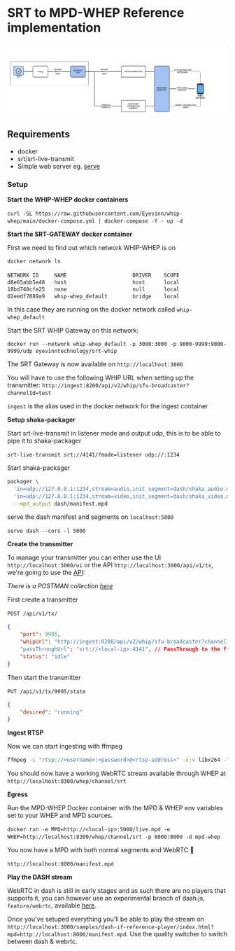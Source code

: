 # SRT to MPD-WHEP Reference implementation

![](./assets/diagram.png)

## Requirements
- docker
- srt/srt-live-transmit
- Simple web server eg. [serve](https://www.npmjs.com/package/serve)

### Setup

**Start the WHIP-WHEP docker containers**

`curl -SL https://raw.githubusercontent.com/Eyevinn/whip-whep/main/docker-compose.yml | docker-compose -f - up -d`

**Start the SRT-GATEWAY docker container** 

First we need to find out which network WHIP-WHEP is on

```
docker network ls

NETWORK ID     NAME                     DRIVER    SCOPE
d8e65abb5e48   host                     host      local
18bd740cfe25   none                     null      local
02eedf7089a9   whip-whep_default        bridge    local
```

In this case they are running on the docker network called `whip-whep_default`

Start the SRT WHIP Gateway on this network:

```
docker run --network whip-whep_default -p 3000:3000 -p 9000-9999:9000-9999/udp eyevinntechnology/srt-whip
```

The SRT Gateway is now available on `http://localhost:3000`

You will have to use the following WHIP URL when setting up the transmitter: `http://ingest:8200/api/v2/whip/sfu-broadcaster?channelId=test`

`ingest` is the alias used in the docker network for the ingest container

**Setup shaka-packager**

Start srt-live-transmit in listener mode and output udp, this is to be able to pipe it to shaka-packager

`srt-live-transmit srt://4141/?mode=listener udp://:1234`

Start shaka-packager

```sh
packager \
  'in=udp://127.0.0.1:1234,stream=audio,init_segment=dash/shaka_audio.mp4,segment_template=dash/shaka_audio_$Number$.m4s' \
  'in=udp://127.0.0.1:1234,stream=video,init_segment=dash/shaka_video.mp4,segment_template=dash/shaka_video_$Number$.m4s' \
  --mpd_output dash/manifest.mpd
```

serve the dash manifest and segments on `localhost:5000`

`serve dash --cors -l 5000`

**Create the transmitter**

To manage your transmitter you can either use the UI `http://localhost:3000/ui` or the API `http://localhost:3000/api/v1/tx`, we're going to use the [API](http://localhost:3000/api/docs/):

*There is a POSTMAN collection [here](https://github.com/Eyevinn/srt-whip-gateway/blob/main/docs/SRT-GATEWAY.postman_collection.json)*

First create a transmitter

`POST /api/v1/tx/` 

```json
{
    "port": 9995,
    "whipUrl": "http://ingest:8200/api/v2/whip/sfu-broadcaster?channelId=srt", // ingest:8200 referes to the WHIP docker container
    "passThroughUrl": "srt://<local-ip>:4141", // PassThrough to the ffmpeg instance that will produce the MPEG-DASH manifest
    "status": "idle"
}
```

Then start the transmitter

`PUT /api/v1/tx/9995/state`

```json
{
    "desired": "running"
}
```

**Ingest RTSP**

Now we can start ingesting with ffmpeg
  
```sh
ffmpeg -i "rtsp://<username>:<password>@<rtsp-address>" -c:v libx264 -tune zerolatency -preset ultrafast -c:a aac -f mpegts "srt://localhost:9995"
```

You should now have a working WebRTC stream available through WHEP at `http://localhost:8300/whep/channel/srt`

**Egress**

Run the MPD-WHEP Docker container with the MPD & WHEP env variables set to your WHEP and MPD sources.

`docker run -e MPD=http://<local-ip>:5000/live.mpd -e WHEP=http://localhost:8300/whep/channel/srt -p 8000:8000 -d mpd-whep`

You now have a MPD with both normal segments and WebRTC 🙌

`http://localhost:8000/manifest.mpd`


**Play the DASH stream**

WebRTC in dash is still in early stages and as such there are no players that supports it, you can however use an experimental branch of dash.js, `feature/webrtc`, available [here](https://github.com/Dash-Industry-Forum/dash.js/tree/feature/webrtc).

Once you've setuped everything you'll be able to play the stream on `http://localhost:3000/samples/dash-if-reference-player/index.html?mpd=http://localhost:8000/manifest.mpd`. Use the quality switcher to switch between dash & webrtc.